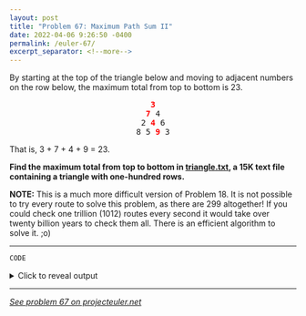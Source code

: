 ```yaml
---
layout: post
title: "Problem 67: Maximum Path Sum II"
date: 2022-04-06 9:26:50 -0400
permalink: /euler-67/
excerpt_separator: <!--more-->
---
```

By starting at the top of the triangle below and moving to adjacent numbers on the row below, the maximum total from top to bottom is 23.

<p style="text-align:center;font-family:monospace"><span style="color:red"><b>3</b></span><br /><span style="color:red"><b>7</b></span> 4<br />
2 <span style="color:red"><b>4</b></span> 6<br />
8 5 <span style="color:red"><b>9</b></span> 3</p>

That is, 3 + 7 + 4 + 9 = 23.

**Find the maximum total from top to bottom in [triangle.txt](/assets/triangle.txt), a 15K text file containing a triangle with one-hundred rows.**
<!--more-->

**NOTE:** This is a much more difficult version of Problem 18. It is not possible to try every route to solve this problem, as there are 299 altogether! If you could check one trillion (1012) routes every second it would take over twenty billion years to check them all. There is an efficient algorithm to solve it. ;o)

***

```py
CODE
```

<details> 
<summary>Click to reveal output</summary>
{% highlight py%}
OUTPUT
{% endhighlight %}
</details>  

***

*[See problem 67 on projecteuler.net](https://projecteuler.net/problem=67)*